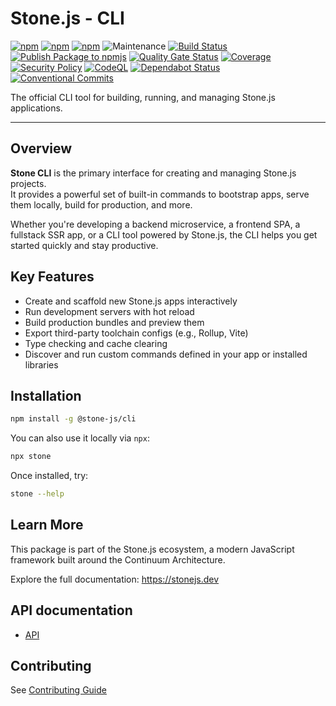 # Stone.js - CLI

[![npm](https://img.shields.io/npm/l/@stone-js/cli)](https://opensource.org/licenses/MIT)
[![npm](https://img.shields.io/npm/v/@stone-js/cli)](https://www.npmjs.com/package/@stone-js/cli)
[![npm](https://img.shields.io/npm/dm/@stone-js/cli)](https://www.npmjs.com/package/@stone-js/cli)
![Maintenance](https://img.shields.io/maintenance/yes/2025)
[![Build Status](https://github.com/stone-foundation/stone-js-cli/actions/workflows/main.yml/badge.svg)](https://github.com/stone-foundation/stone-js-cli/actions/workflows/main.yml)
[![Publish Package to npmjs](https://github.com/stone-foundation/stone-js-cli/actions/workflows/release.yml/badge.svg)](https://github.com/stone-foundation/stone-js-cli/actions/workflows/release.yml)
[![Quality Gate Status](https://sonarcloud.io/api/project_badges/measure?project=stone-foundation_stone-js-cli&metric=alert_status)](https://sonarcloud.io/summary/new_code?id=stone-foundation_stone-js-cli)
[![Coverage](https://sonarcloud.io/api/project_badges/measure?project=stone-foundation_stone-js-cli&metric=coverage)](https://sonarcloud.io/summary/new_code?id=stone-foundation_stone-js-cli)
[![Security Policy](https://img.shields.io/badge/Security-Policy-blue.svg)](./SECURITY.md)
[![CodeQL](https://github.com/stone-foundation/stone-js-cli/actions/workflows/github-code-scanning/codeql/badge.svg)](https://github.com/stone-foundation/stone-js-cli/security/code-scanning)
[![Dependabot Status](https://img.shields.io/badge/Dependabot-enabled-brightgreen.svg)](https://github.com/stone-foundation/stone-js-cli/network/updates)
[![Conventional Commits](https://img.shields.io/badge/Conventional%20Commits-1.0.0-yellow.svg)](https://conventionalcommits.org)

The official CLI tool for building, running, and managing Stone.js applications.

---

## Overview

**Stone CLI** is the primary interface for creating and managing Stone.js projects.  
It provides a powerful set of built-in commands to bootstrap apps, serve them locally, build for production, and more.

Whether you're developing a backend microservice, a frontend SPA, a fullstack SSR app, or a CLI tool powered by Stone.js, the CLI helps you get started quickly and stay productive.

## Key Features

- Create and scaffold new Stone.js apps interactively
- Run development servers with hot reload
- Build production bundles and preview them
- Export third-party toolchain configs (e.g., Rollup, Vite)
- Type checking and cache clearing
- Discover and run custom commands defined in your app or installed libraries

## Installation

```bash
npm install -g @stone-js/cli
```

You can also use it locally via `npx`:

```bash
npx stone
```

Once installed, try:

```bash
stone --help
```

## Learn More

This package is part of the Stone.js ecosystem, a modern JavaScript framework built around the Continuum Architecture.

Explore the full documentation: https://stonejs.dev

## API documentation

* [API](https://github.com/stone-foundation/stone-js-cli/blob/main/docs)

## Contributing

See [Contributing Guide](https://github.com/stone-foundation/stone-js-cli/blob/main/CONTRIBUTING.md)